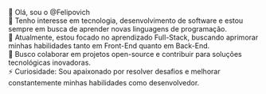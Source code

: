 👋 Olá, sou o @Felipovich  
👀 Tenho interesse em tecnologia, desenvolvimento de software e estou sempre em busca de aprender novas linguagens de programação.  
🌱 Atualmente, estou focado no aprendizado Full-Stack, buscando aprimorar minhas habilidades tanto em Front-End quanto em Back-End.  
💞️ Busco colaborar em projetos open-source e contribuir para soluções tecnológicas inovadoras.    
⚡ Curiosidade: Sou apaixonado por resolver desafios e melhorar constantemente minhas habilidades como desenvolvedor.
